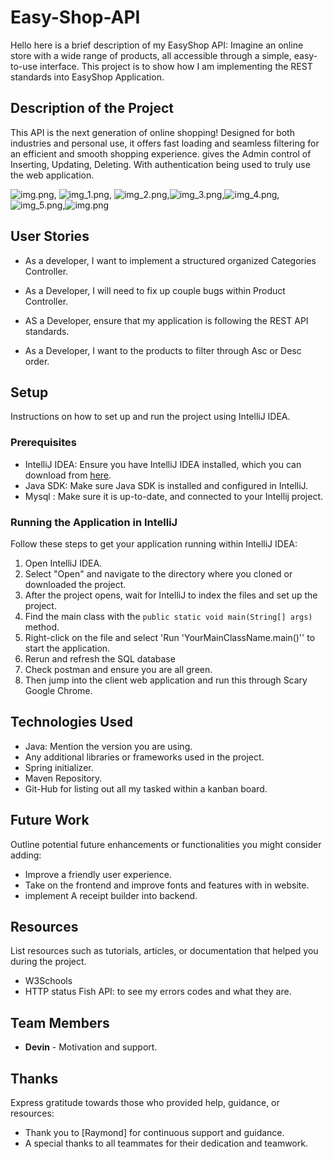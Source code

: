 # Easy-Shop-API

Hello here is a brief description of my EasyShop API: Imagine an online store with a wide range of products, all accessible through a simple, easy-to-use interface.
This project is to show how I am implementing the REST standards into EasyShop Application.

## Description of the Project
This API is the next generation of online shopping! Designed for both industries and personal use,
it offers fast loading and seamless filtering for an efficient and smooth shopping experience. gives the Admin control of Inserting, Updating, Deleting. With authentication being used to truly use the web application.

![img.png](src/main/java/org/yearup/img.png), ![img_1.png](src/main/java/org/yearup/img_1.png), ![img_2.png](src/main/java/org/yearup/img_2.png),![img_3.png](src/main/java/org/yearup/img_3.png),![img_4.png](src/main/java/org/yearup/img_4.png),![img_5.png](src/main/java/org/yearup/img_5.png),![img.png](img.png)

## User Stories
- As a developer, I want to implement a structured organized Categories Controller.

- As a Developer, I will need to fix up couple bugs within Product Controller.

- AS a Developer, ensure that my application is following the REST API standards.

- As a Developer, I want to the products to filter through Asc or Desc order.

## Setup

Instructions on how to set up and run the project using IntelliJ IDEA.

### Prerequisites

- IntelliJ IDEA: Ensure you have IntelliJ IDEA installed, which you can download from [here](https://www.jetbrains.com/idea/download/).
- Java SDK: Make sure Java SDK is installed and configured in IntelliJ.
- Mysql : Make sure it is up-to-date, and connected to your Intellij project.

### Running the Application in IntelliJ

Follow these steps to get your application running within IntelliJ IDEA:

1. Open IntelliJ IDEA.
2. Select "Open" and navigate to the directory where you cloned or downloaded the project.
3. After the project opens, wait for IntelliJ to index the files and set up the project.
4. Find the main class with the `public static void main(String[] args)` method.
5. Right-click on the file and select 'Run 'YourMainClassName.main()'' to start the application.
6. Rerun and refresh the SQL database
7. Check postman and ensure you are all green.
8. Then jump into the client web application and run this through Scary Google Chrome.

## Technologies Used

- Java: Mention the version you are using.
- Any additional libraries or frameworks used in the project.
- Spring initializer.
- Maven Repository.
- Git-Hub for listing out all my tasked within a kanban board.
## Future Work

Outline potential future enhancements or functionalities you might consider adding:

- Improve a friendly user experience.
- Take on the frontend and improve fonts and features with in website.
- implement A receipt builder into backend.

## Resources

List resources such as tutorials, articles, or documentation that helped you during the project.

- W3Schools
- HTTP status Fish API: to see my errors codes and what they are.

## Team Members

- **Devin** - Motivation and support.

## Thanks

Express gratitude towards those who provided help, guidance, or resources:

- Thank you to [Raymond] for continuous support and guidance.
- A special thanks to all teammates for their dedication and teamwork.
